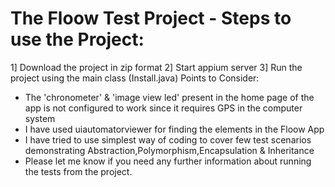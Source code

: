 # The Floow Test Project - Steps to use the Project:
1] Download the project in zip format 
2] Start appium server
3] Run the project using the main class (Install.java)
Points to Consider:
* The 'chronometer' & 'image view led' present in the home page of the app is not configured to work since it requires GPS in the computer system
* I have used uiautomatorviewer for finding the elements in the Floow App
* I have tried to use simplest way of coding to cover few test scenarios demonstrating Abstraction,Polymorphism,Encapsulation & Inheritance
* Please let me know if you need any further information about running the tests from the project.


